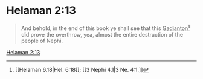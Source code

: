 # Helaman 2:13

> And behold, in the end of this book ye shall see that this <u>Gadianton</u>[^a] did prove the overthrow, yea, almost the entire destruction of the people of Nephi.

[Helaman 2:13](https://www.churchofjesuschrist.org/study/scriptures/bofm/hel/2?lang=eng&id=p13#p13)


[^a]: [[Helaman 6.18|Hel. 6:18]]; [[3 Nephi 4.1|3 Ne. 4:1.]]
